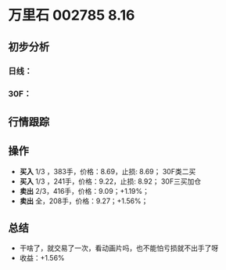 # 万里石 002785 8.16
## 初步分析
### 日线：
  
### 30F：
  
## 行情跟踪
  
## 操作
  - **买入** 1/3 ，383手，价格：8.69，止损: 8.69； 30F类二买
  - **买入** 1/3 ，241手，价格：9.22，止损: 8.92； 30F三买加仓
  - **卖出** 2/3，416手，价格：9.09；+1.19%；
  - **卖出** 全，208手，价格：9.27；+1.56%；

## 总结
  - 干啥了，就交易了一次，看动画片吗，也不能怕亏损就不出手了呀
  - 收益：+1.56%